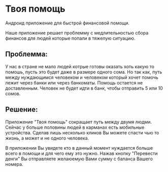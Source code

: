 # Твоя помощь

Андроид приложение для быстрой финансовой помощи.

Наше приложение решает проблемму с медлительностью сбора финансов для людей которые попали в тяжелую ситуацию.

## Проблемма:
У нас в стране не мало людей котрые готовы оказать хоть какую то помошь, пусть это будет даже в размере одного сома.
Но так как, путь между нуждающимся человеком и человеком который хочет помочь лежит через банки или через банкоматы.
Помощь остается не доставленным. Человек не будет идти в банк, чтобы отправить 5 или 10 сомов.

## Решение:
Приложение "Твоя помощь" сокращает путь между двумя людми. Сейчас у больше половины людей в карманах есть мобильные устройства.
Сделав лишь несколько кликов Вы можете спасти чью то жизнь, а может и не одного человека.

В приложении Вы увидете кто в данный момент нуждается больше всего в помощи и для чего ему это нужно.
Нажав кнопку "Перевести денги" Вы отправляете желаюемую Вами сумму с баланса Вашего номера.
